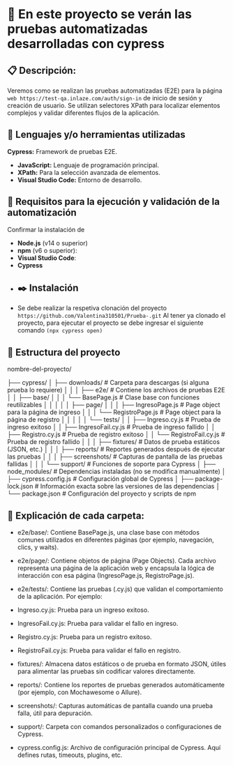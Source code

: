 
# :floppy_disk:  En este proyecto se verán las pruebas automatizadas desarrolladas con cypress 
## :clipboard: Descripción: 
Veremos como se realizan las pruebas automatizadas (E2E)  para la página `web https://test-qa.inlaze.com/auth/sign-in` de inicio de sesión y creación de usuario. Se utilizan selectores XPath para localizar elementos complejos y validar diferentes flujos de la aplicación.
## :pushpin: Lenguajes y/o herramientas utilizadas
**Cypress:** Framework de pruebas E2E.
- **JavaScript:** Lenguaje de programación principal.
- **XPath:** Para la selección avanzada de elementos.
- **Visual Studio Code:** Entorno de desarrollo.
## :bookmark: Requisitos para la ejecución y validación de la automatización 
Confirmar la instalación de 
- **Node.js** (v14 o superior)
- **npm** (v6 o superior):
- **Visual Studio Code**:
- **Cypress**
- ## :black_nib: Instalación
- Se debe realizar la respetiva clonación del proyecto 
`https://github.com/Valentina310501/Prueba-.git`
Al tener ya clonado el proyecto, para ejecutar el proyecto se debe ingresar el siguiente comando `(npx cypress open)`
## :open_file_folder: Estructura del proyecto 
nombre-del-proyecto/

├── cypress/
│   ├── downloads/                  # Carpeta para descargas (si alguna prueba lo requiere)
│   │
│   ├── e2e/                        # Contiene los archivos de pruebas E2E
│   │   ├── base/
│   │   │   └── BasePage.js         # Clase base con funciones reutilizables
│   │   │
│   │   ├── page/
│   │   │   ├── IngresoPage.js      # Page object para la página de ingreso
│   │   │   └── RegistroPage.js     # Page object para la página de registro
│   │   │
│   │   └── tests/
│   │       ├── Ingreso.cy.js       # Prueba de ingreso exitoso
│   │       ├── IngresoFail.cy.js   # Prueba de ingreso fallido
│   │       ├── Registro.cy.js      # Prueba de registro exitoso
│   │       └── RegistroFail.cy.js  # Prueba de registro fallido
│   │
│   ├── fixtures/                   # Datos de prueba estáticos (JSON, etc.)
│   │
│   ├── reports/                    # Reportes generados después de ejecutar las pruebas
│   │
│   ├── screenshots/                # Capturas de pantalla de las pruebas fallidas
│   │
│   └── support/                    # Funciones de soporte para Cypress
│
├── node_modules/                   # Dependencias instaladas (no se modifica manualmente)
│
├── cypress.config.js               # Configuración global de Cypress
│
├── package-lock.json               # Información exacta sobre las versiones de las dependencias
│
└── package.json                    # Configuración del proyecto y scripts de npm
## :paperclip: Explicación de cada carpeta:

- e2e/base/:
Contiene BasePage.js, una clase base con métodos comunes utilizados en diferentes páginas (por ejemplo, navegación, clics, y waits).

- e2e/page/:
Contiene objetos de página (Page Objects). Cada archivo representa una página de la aplicación web y encapsula la lógica de interacción con esa página (IngresoPage.js, RegistroPage.js).

- e2e/tests/:
Contiene las pruebas (.cy.js) que validan el comportamiento de la aplicación. Por ejemplo:

- Ingreso.cy.js: Prueba para un ingreso exitoso.
- IngresoFail.cy.js: Prueba para validar el fallo en ingreso.
- Registro.cy.js: Prueba para un registro exitoso.
- RegistroFail.cy.js: Prueba para validar el fallo en registro.
- fixtures/:
Almacena datos estáticos o de prueba en formato JSON, útiles para alimentar las pruebas sin codificar valores directamente.

- reports/:
Contiene los reportes de pruebas generados automáticamente (por ejemplo, con Mochawesome o Allure).

- screenshots/:
Capturas automáticas de pantalla cuando una prueba falla, útil para depuración.

- support/:
Carpeta con comandos personalizados o configuraciones de Cypress.

- cypress.config.js:
Archivo de configuración principal de Cypress. Aquí defines rutas, timeouts, plugins, etc.

